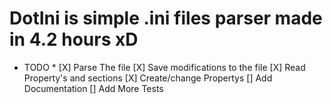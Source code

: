 # DotIni is simple .ini files parser made in 4.2 hours xD

* TODO *
[X] Parse The file
[X] Save modifications to the file
[X] Read Property's and sections
[X] Create/change Propertys
[] Add Documentation
[] Add More Tests